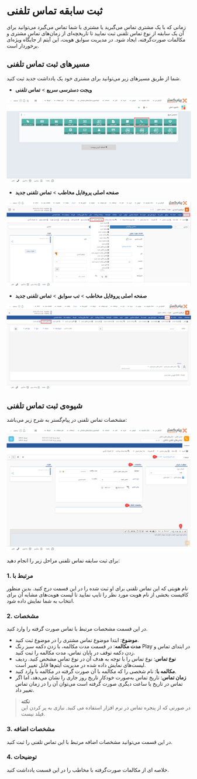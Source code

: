# ثبت سابقه تماس تلفنی
زمانی که با یک مشتری تماس می‌گبرید یا مشتری با شما تماس می‌گیرد می‌توانید برای آن یک سابقه از نوع تماس تلفنی ثبت نمایید تا تاریخچه‌ای از زمان‌های تماس مشتری و مکالمات صورت‌گرفته، ایجاد شود. در مدیریت سوابق هویت، این آیتم از جایگاه ویژه‌ای برخوردار است.

## مسیر‌های ثبت  تماس تلفنی
شما از طریق مسیرهای زیر می‌توانید برای مشتری خود یک یادداشت جدید ثبت کنید.<br>
- **ویجت دسترسی سریع** > **تماس‌ تلفنی**

![مسیر اول ثبت تماس تلفنی](./Images/new_phone-call-method1_2.8.3.png)

- **صفحه اصلی پروفایل مخاطب** > **تماس تلفنی جدید**<br>

![مسیر دوم ثبت تماس تلفنی](./Images/new_phone-call-method2_2.8.3.png)

- **صفحه اصلی پروفایل مخاطب** > **تب سوابق** > **تماس تلفنی جدید**

![مسیر سوم ثبت تماس تلفنی](./Images/new_phone-call-method3_2.8.3.png)

## شیوه‌ی ثبت تماس تلفنی
مشخصات تماس تلفنی در پیام‌گستر به شرح زیر می‌باشد:<br>

![ثبت تماس تلفنی](./Images/phone-calling-information_2.8.3.png)

برای ثبت سابقه تماس تلفنی مراحل زیر را انجام دهید:<br>
### 1. مرتبط با <br>
نام هویتی که این تماس تلفنی برای او ثبت شده را در این قسمت درج کنید. بدین منظور کافیست بخشی از نام هویت مورد نظر را تایپ نمایید تا لیست هویت‌های مشابه آن برای انتخاب به شما نمایش داده شود.<br>
### 2. مشخصات <br>
در این قسمت مشخصات مرتبط با تماس صورت گرفته را وارد کنید.<br>
- **موضوع**: ابتدا موضوع تماس مشتری را در موضوع ثبت کنید.<br>
- **مدت مکالمه**: در قسمت مدت مکالمه، با زدن دکمه سبز رنگ Play در ابتدای تماس و زدن دکمه توقف در پایان تماس، مدت مکالمه را ثبت کنید.
- **نوع تماس**: نوع تماس را با توجه به هدف آن در نوع تماس مشخص کنید. ردیف لیست‌های نمایش داده شده در مدیریت آیتم‌ها قابل تغییر است.
- **مکالمه با**: نام شخصی را که مکالمه با آن صورت گرفته در مکالمه با وارد کنید.
- **زمان تماس**: تاریخ تماس به‌صورت خودکار تاریخ روز جاری را نشان می‌دهد، اما اگر تماس در تاریخ یا ساعت دیگری صورت گرفته است می‌توان آن را در زمان تماس تغییر داد.<br>

>**نکته**<br>
در صورتی که از پنجره تماس در نرم افزار استفاده می کنید. نیازی به پر کردن این فیلد نیست.<br>

### 3. مشخصات اضافه<br>
 در این قسمت می‌توانید مشخصات اضافه مرتبط با این تماس تلفنی را ثبت کنید.<br>
### 4. توضیحات<br>
 خلاصه ای از مکالمات صورت‌گرفته با مخاطب را در این قسمت یادداشت کنید.<br>
